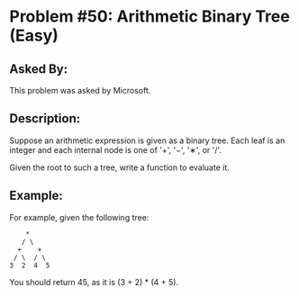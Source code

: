 # Problem #50: Arithmetic Binary Tree (Easy)

## Asked By:

This problem was asked by Microsoft.

## Description:
 
Suppose an arithmetic expression is given as a binary tree. Each leaf is an integer and each internal node is one of '+', '−', '∗', or '/'.  

Given the root to such a tree, write a function to evaluate it.

## Example:

For example, given the following tree:

```
    *
   / \
  +    +
 / \  / \
3  2  4  5
```
You should return 45, as it is (3 + 2) * (4 + 5).